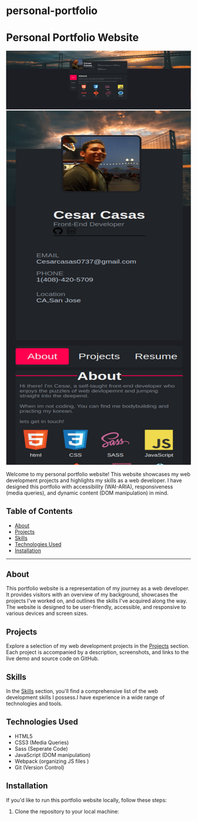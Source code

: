 # personal-portfolio

# Personal Portfolio Website

![Portfolio Screenshot Desktop](./dist/media/personal-port-desk.png)
![Portfolio Screenshot Mobile](./dist/media/personal-port-mobile.png)

Welcome to my personal portfolio website! This website showcases my web development projects and highlights my skills as a web developer. I have designed this portfolio with accessibility (WAI-ARIA), responsiveness (media queries), and dynamic content (DOM manipulation) in mind.

## Table of Contents
- [About](#about)
- [Projects](#projects)
- [Skills](#skills)
- [Technologies Used](#technologies-used)
- [Installation](#installation)

---

## About

This portfolio website is a representation of my journey as a web developer. It provides visitors with an overview of my background, showcases the projects I've worked on, and outlines the skills I've acquired along the way. The website is designed to be user-friendly, accessible, and responsive to various devices and screen sizes.

## Projects

Explore a selection of my web development projects in the [Projects](projects.md) section. Each project is accompanied by a description, screenshots, and links to the live demo and source code on GitHub.

## Skills

In the [Skills](skills.md) section, you'll find a comprehensive list of the web development skills I possess.I have experience in a wide range of technologies and tools.

## Technologies Used

- HTML5
- CSS3 (Media Queries)
- Sass (Seperate Code)
- JavaScript (DOM manipulation)
- Webpack (organizing JS files )
- Git (Version Control)

## Installation

If you'd like to run this portfolio website locally, follow these steps:

1. Clone the repository to your local machine:

